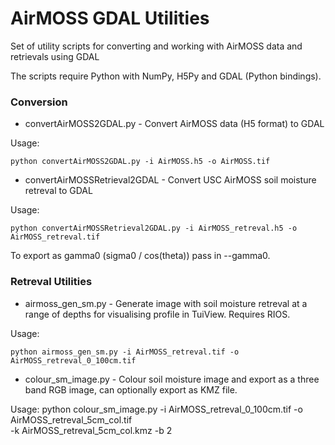 AirMOSS GDAL Utilities
======================

Set of utility scripts for converting and working with AirMOSS data and retrievals using GDAL

The scripts require Python with NumPy, H5Py and GDAL (Python bindings).

### Conversion ###

* convertAirMOSS2GDAL.py - Convert AirMOSS data (H5 format) to GDAL

Usage:

    python convertAirMOSS2GDAL.py -i AirMOSS.h5 -o AirMOSS.tif

* convertAirMOSSRetrieval2GDAL - Convert USC AirMOSS soil moisture retreval to GDAL

Usage:

    python convertAirMOSSRetrieval2GDAL.py -i AirMOSS_retreval.h5 -o AirMOSS_retreval.tif

To export as gamma0 (sigma0 / cos(theta)) pass in --gamma0.

### Retreval Utilities ###

* airmoss_gen_sm.py - Generate image with soil moisture retreval at a range of depths for visualising profile in TuiView. Requires RIOS.

Usage:

    python airmoss_gen_sm.py -i AirMOSS_retreval.tif -o AirMOSS_retreval_0_100cm.tif

* colour_sm_image.py - Colour soil moisture image and export as a three band RGB image, can optionally export as KMZ file.

Usage:
    python colour_sm_image.py -i AirMOSS_retreval_0_100cm.tif -o AirMOSS_retreval_5cm_col.tif \
             -k AirMOSS_retreval_5cm_col.kmz -b 2

